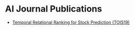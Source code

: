 # AI Journal Publications

- [Temporal Relational Ranking for Stock Prediction (TOIS19)](https://github.com/ai-gamer/fintech-literature/blob/main/journal/aijournal/relation/README.md)

